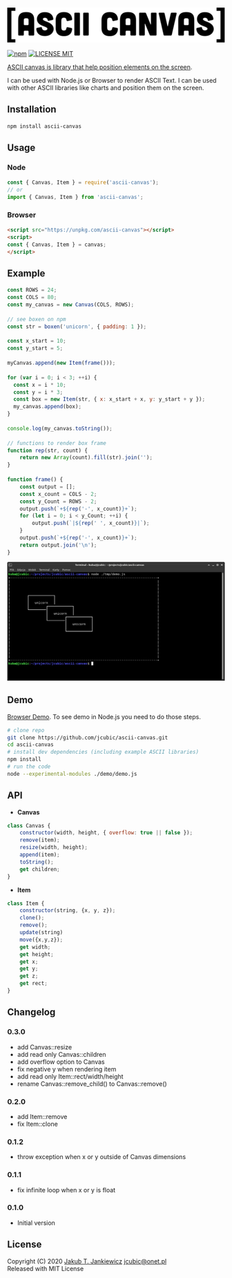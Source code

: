 ![ASCII Canvas Logo](https://github.com/jcubic/ascii-canvas/blob/master/assets/logo.svg?raw=true)

[![npm](https://img.shields.io/badge/npm-0.2.0-blue.svg)](https://www.npmjs.com/package/ascii-canvas)
[![LICENSE MIT](https://img.shields.io/badge/license-MIT-blue.svg)](https://github.com/jcubic/ascii-canvas/blob/master/LICENSE)

[ASCII canvas is library that help position elements on the screen](https://github.com/jcubic/ascii-canvas).

I can be used with Node.js or Browser to render ASCII Text. I can be used with other ASCII libraries
like charts and position them on the screen.

## Installation

```bash
npm install ascii-canvas
```

## Usage

### Node

```javascript
const { Canvas, Item } = require('ascii-canvas');
// or
import { Canvas, Item } from 'ascii-canvas';
```

### Browser

```html
<script src="https://unpkg.com/ascii-canvas"></script>
<script>
const { Canvas, Item } = canvas;
</script>
```

## Example

```javascript
const ROWS = 24;
const COLS = 80;
const my_canvas = new Canvas(COLS, ROWS);

// see boxen on npm
const str = boxen('unicorn', { padding: 1 });

const x_start = 10;
const y_start = 5;

myCanvas.append(new Item(frame()));

for (var i = 0; i < 3; ++i) {
  const x = i * 10;
  const y = i * 3;
  const box = new Item(str, { x: x_start + x, y: y_start + y });
  my_canvas.append(box);
}

console.log(my_canvas.toString());

// functions to render box frame
function rep(str, count) {
    return new Array(count).fill(str).join('');
}

function frame() {
    const output = [];
    const x_count = COLS - 2;
    const y_Count = ROWS - 2;
    output.push(`+${rep('-', x_count)}+`);
    for (let i = 0; i < y_Count; ++i) {
        output.push(`|${rep(' ', x_count)}|`);
    }
    output.push(`+${rep('-', x_count)}+`);
    return output.join('\n');
}
```

![Terminal Screenshot](https://github.com/jcubic/ascii-canvas/blob/master/assets/screenshot.png?raw=true&nocache=1)

## Demo

[Browser Demo](https://codepen.io/jcubic/pen/xxZebyK).
To see demo in Node.js you need to do those steps.

```bash
# clone repo
git clone https://github.com/jcubic/ascii-canvas.git
cd ascii-canvas
# install dev dependencies (including example ASCII libraries)
npm install
# run the code
node --experimental-modules ./demo/demo.js
```

## API

* **Canvas**

```javascript
class Canvas {
    constructor(width, height, { overflow: true || false });
    remove(item);
    resize(width, height);
    append(item);
    toString();
    get children;
}
```

* **Item**

```javascript
class Item {
    constructor(string, {x, y, z});
    clone();
    remove();
    update(string)
    move({x,y,z});
    get width;
    get height;
    get x;
    get y;
    get z;
    get rect;
}
```

## Changelog
### 0.3.0
* add Canvas::resize
* add read only Canvas::children
* add overflow option to Canvas
* fix negative y when rendering item
* add read only Item::rect/width/height
* rename Canvas::remove_child() to Canvas::remove()
### 0.2.0
* add Item::remove
* fix Item::clone
### 0.1.2
* throw exception when x or y outside of Canvas dimensions
### 0.1.1
* fix infinite loop when x or y is float
### 0.1.0
* Initial version

## License

Copyright (C) 2020 [Jakub T. Jankiewicz](https://jcubic.pl) <jcubic@onet.pl><br/>
Released with MIT License
